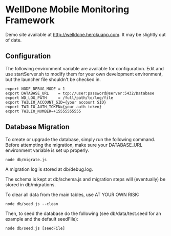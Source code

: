 # WellDone Mobile Monitoring Framework

Demo site available at http://welldone.herokuapp.com.  It may be slightly out of date.

## Configuration

The following environment variable are available for configuration.  Edit and use startServer.sh to modify them for your own development environment, but the launcher file shouldn't be checked in.

```
export NODE_DEBUG_MODE = 1
export DATABASE_URL    = tcp://user:password@server:5432/Database
export WD_LOG_PATH     = /full/path/to/log/file
export TWILIO_ACCOUNT_SID={your account SID}
export TWILIO_AUTH_TOKEN={your auth token}
export TWILIO_NUMBER=+15555555555
```

## Database Migration

To create or upgrade the database, simply run the following command.  Before attempting the migration, make sure your DATABASE_URL environment variable is set up properly.

```
node db/migrate.js
```

A migration log is stored at db/debug.log.

The schema is kept at db/schema.js and migration steps will (eventually) be stored in db/migrations.

To clear all data from the main tables, use AT YOUR OWN RISK:

```
node db/seed.js --clean
```

Then, to seed the database do the following (see db/data/test.seed for an example and the default seedFile):

```
node db/seed.js [seedFile]
```
